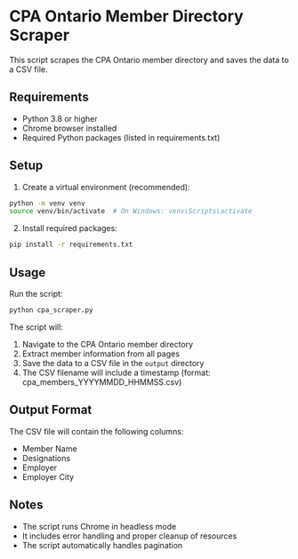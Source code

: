 # CPA Ontario Member Directory Scraper

This script scrapes the CPA Ontario member directory and saves the data to a CSV file.

## Requirements

- Python 3.8 or higher
- Chrome browser installed
- Required Python packages (listed in requirements.txt)

## Setup

1. Create a virtual environment (recommended):
```bash
python -m venv venv
source venv/bin/activate  # On Windows: venv\Scripts\activate
```

2. Install required packages:
```bash
pip install -r requirements.txt
```

## Usage

Run the script:
```bash
python cpa_scraper.py
```

The script will:
1. Navigate to the CPA Ontario member directory
2. Extract member information from all pages
3. Save the data to a CSV file in the `output` directory
4. The CSV filename will include a timestamp (format: cpa_members_YYYYMMDD_HHMMSS.csv)

## Output Format

The CSV file will contain the following columns:
- Member Name
- Designations
- Employer
- Employer City

## Notes

- The script runs Chrome in headless mode
- It includes error handling and proper cleanup of resources
- The script automatically handles pagination 
